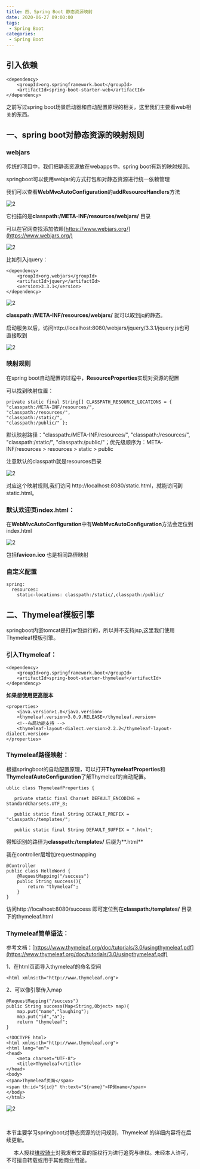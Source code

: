 ```yaml
---
title: 四、Spring Boot 静态资源映射
date: 2020-06-27 09:00:00
tags:
 - Spring Boot
categories:
 - Spring Boot
---
```


## 引入依赖

```
<dependency>
    <groupId>org.springframework.boot</groupId>
    <artifactId>spring-boot-starter-web</artifactId>
</dependency>
```

之前写过spring boot场景启动器和自动配置原理的相关，这里我们主要看web相关的东西。

## 一、spring boot对静态资源的映射规则

### webjars

传统的项目中，我们把静态资源放在webapps中。spring boot有新的映射规则。<br>

springboot可以使用webjar的方式打包和对静态资源进行统一依赖管理<br>

我们可以查看**WebMvcAutoConfiguration**的**addResourceHandlers**方法

![2](./d1.png) 

它扫描的是**classpath:/META-INF/resources/webjars/**  目录<br>

可以在官网查找添加依赖[https://www.webjars.org/](https://www.webjars.org/)<br>

![2](./c4.jpg) 



比如引入jquery：

```
<dependency>
    <groupId>org.webjars</groupId>
    <artifactId>jquery</artifactId>
    <version>3.3.1</version>
</dependency>
```

![2](./c6.png) 

**classpath:/META-INF/resources/webjars/**  就可以取到jq的静态。<br>

启动服务以后，访问http://localhost:8080/webjars/jquery/3.3.1/jquery.js也可直接取到<br>

![2](./c6.png)
### 映射规则
在spring boot自动配置的过程中，**ResourceProperties**实现对资源的配置<br>

可以找到映射位置：

```
private static final String[] CLASSPATH_RESOURCE_LOCATIONS = { 
"classpath:/META-INF/resources/",
"classpath:/resources/",
"classpath:/static/",
"classpath:/public/" };
```

默认映射路径："classpath:/META-INF/resources/", "classpath:/resources/", "classpath:/static/", "classpath:/public/"；优先级顺序为：META-INF/resources > resources > static > public<br>

注意默认的classpath就是resources目录<br>

![2](./c9.png) 

对应这个映射规则,我们访问 http://localhost:8080/static.html，就能访问到static.html。<br>

### 默认欢迎页index.html：<br>

在**WebMvcAutoConfiguration**中有**WebMvcAutoConfiguration**方法会定位到index.html<br>

![2](./c10.png) 

包括**favicon.ico** 也是相同路径映射

### 自定义配置
```
spring:
  resources:
    static-locations: classpath:/static/,classpath:/public/
```
## 二、Thymeleaf模板引擎

springboot内嵌tomcat是打jar包运行的，所以并不支持jsp,这里我们使用Thymeleaf模板引擎。

### 引入Thymeleaf：

```
<dependency>
    <groupId>org.springframework.boot</groupId>
    <artifactId>spring-boot-starter-thymeleaf</artifactId>
</dependency>
```

**如果想使用更高版本**

```
<properties>
    <java.version>1.8</java.version>
    <thymeleaf.version>3.0.9.RELEASE</thymeleaf.version>
	<!--布局功能支持 -->
	<thymeleaf-layout-dialect.version>2.2.2</thymeleaf-layout-dialect.version>
</properties>
```

### Thymeleaf路径映射：

根据springboot的自动配置原理，可以打开**ThymeleafProperties**和**ThymeleafAutoConfiguration**了解Thymeleaf的自动配置。

```
ublic class ThymeleafProperties {

   private static final Charset DEFAULT_ENCODING = StandardCharsets.UTF_8;

   public static final String DEFAULT_PREFIX = "classpath:/templates/";

   public static final String DEFAULT_SUFFIX = ".html";
```

得知识别的路径为**classpath:/templates/** 后缀为**.html**<br>

我在controller层增加requestmapping

```
@Controller
public class HelloWord {
    @RequestMapping("/success")
    public String success(){
        return "thymeleaf";
    }
}
```

访问http://localhost:8080/success  即可定位到在**classpath:/templates/** 目录下的thymeleaf.html

### Thymeleaf简单语法：

参考文档：[https://www.thymeleaf.org/doc/tutorials/3.0/usingthymeleaf.pdf](https://www.thymeleaf.org/doc/tutorials/3.0/usingthymeleaf.pdf)<br>

1、在html页面导入thymeleaf的命名空间

```
<html xmlns:th="http://www.thymeleaf.org">
```

2、可以像引擎传入map

```
@RequestMapping("/success")
public String success(Map<String,Object> map){
    map.put("name","laughing");
    map.put("id","a");
    return "thymeleaf";
}
```

```
<!DOCTYPE html>
<html xmlns:th="http://www.thymeleaf.org">
<html lang="en">
<head>
    <meta charset="UTF-8">
    <title>Thymeleaf</title>
</head>
<body>
<span>Thymeleaf页面</span>
<span th:id="${id}" th:text="${name}">样例name</span>
</body>
</html>
```

![2](./f1.png)

<br>

本节主要学习springboot对静态资源的访问规则，Thymeleaf 的详细内容将在后续更新。























&nbsp;&nbsp;&nbsp;&nbsp; 本人授权[维权骑士](http://rightknights.com)对我发布文章的版权行为进行追究与维权。未经本人许可，不可擅自转载或用于其他商业用途。


